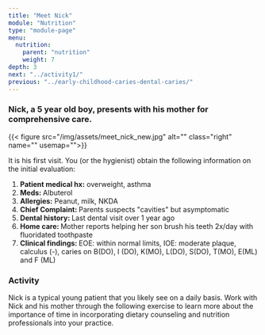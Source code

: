 ```yaml
---
title: "Meet Nick"
module: "Nutrition"
type: "module-page"
menu:
  nutrition:
    parent: "nutrition"
    weight: 7
depth: 3
next: "../activity1/"
previous: "../early-childhood-caries-dental-caries/"
---
```

<div class="pageblock"><h3>Nick, a 5 year old boy, presents with his mother for comprehensive care.</h3><p>{{< figure src="/img/assets/meet_nick_new.jpg" alt="" class="right" name="" usemap="">}}</p>
<p>It is his first visit. You (or the hygienist) obtain the following information on the initial evaluation:</p>
<ol>
<li><strong>Patient medical hx:</strong> overweight, asthma</li>
<li><strong>Meds: </strong>Albuterol</li>
<li><strong>Allergies:</strong> Peanut, milk, NKDA</li>
<li><strong>Chief Complaint: </strong>Parents suspects "cavities" but asymptomatic</li>
<li><strong>Dental history: </strong>Last dental visit over 1 year ago</li>
<li><strong>Home care: </strong>Mother reports helping her son brush his teeth 2x/day with fluoridated toothpaste</li>
<li><strong>Clinical findings: </strong>EOE: within normal limits, IOE: moderate plaque, calculus (-), caries on B(DO), I (DO), K(MO), L(DO), S(DO), T(MO), E(ML) and F (ML)</li>
</ol>
</div><div class="pageblock"><h3>Activity</h3><p>Nick is a typical young patient that you likely see on a daily basis. Work with Nick and his mother through the following exercise to learn more about the importance of time in incorporating dietary counseling and nutrition professionals into your practice.</p>
</div>